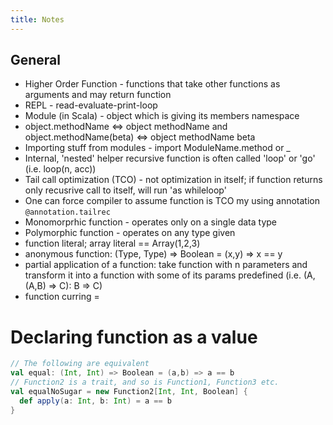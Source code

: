```yaml
---
title: Notes
---
```


## General

* Higher Order Function - functions that take other functions as arguments and may return function
* REPL - read-evaluate-print-loop
* Module (in Scala) - object which is giving its members namespace
* object.methodName <=> object methodName and object.methodName(beta) <=> object methodName beta
* Importing stuff from modules - import ModuleName.method or _
* Internal, 'nested' helper recursive function is often called 'loop' or 'go' (i.e. loop(n, acc))
* Tail call optimization (TCO) - not optimization in itself; if function returns only recusrive call to itself, will run 'as whileloop'
* One can force compiler to assume function is TCO my using annotation `@annotation.tailrec`
* Monomorprhic function - operates only on a single data type
* Polymorphic function - operates on any type given
* function literal; array literal == Array(1,2,3)
* anonymous function: (Type, Type) => Boolean = (x,y) => x == y
* partial application of a function: take function with n parameters and transform it into a function with some of its params predefined (i.e. (A, (A,B) => C): B => C)
* function curring = 

# Declaring function as a value

```scala
// The following are equivalent
val equal: (Int, Int) => Boolean = (a,b) => a == b
// Function2 is a trait, and so is Function1, Function3 etc.
val equalNoSugar = new Function2[Int, Int, Boolean] {
  def apply(a: Int, b: Int) = a == b
}
```
